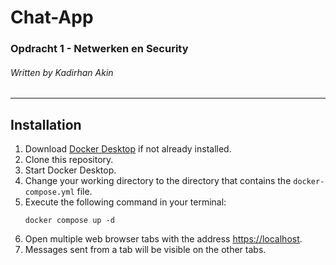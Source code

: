 # Chat-App

### Opdracht 1 - Netwerken en Security

###### Written by Kadirhan Akin

---

## Installation

1. Download [Docker Desktop](https://www.docker.com/products/docker-desktop/) if not already installed.
2. Clone this repository.
3. Start Docker Desktop.
4. Change your working directory to the directory that contains the `docker-compose.yml` file.
5. Execute the following command in your terminal:
    ```
    docker compose up -d
    ```
6. Open multiple web browser tabs with the address [https://localhost](https://localhost).
7. Messages sent from a tab will be visible on the other tabs.
